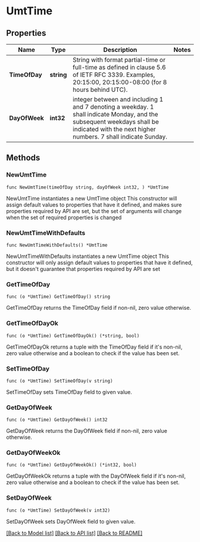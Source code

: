 # UmtTime

## Properties

Name | Type | Description | Notes
------------ | ------------- | ------------- | -------------
**TimeOfDay** | **string** | String with format partial-time or full-time as defined in clause 5.6 of IETF RFC 3339. Examples, 20:15:00, 20:15:00-08:00 (for 8 hours behind UTC).   | 
**DayOfWeek** | **int32** | integer between and including 1 and 7 denoting a weekday. 1 shall indicate Monday, and the subsequent weekdays shall be indicated with the next higher numbers. 7 shall indicate Sunday.  | 

## Methods

### NewUmtTime

`func NewUmtTime(timeOfDay string, dayOfWeek int32, ) *UmtTime`

NewUmtTime instantiates a new UmtTime object
This constructor will assign default values to properties that have it defined,
and makes sure properties required by API are set, but the set of arguments
will change when the set of required properties is changed

### NewUmtTimeWithDefaults

`func NewUmtTimeWithDefaults() *UmtTime`

NewUmtTimeWithDefaults instantiates a new UmtTime object
This constructor will only assign default values to properties that have it defined,
but it doesn't guarantee that properties required by API are set

### GetTimeOfDay

`func (o *UmtTime) GetTimeOfDay() string`

GetTimeOfDay returns the TimeOfDay field if non-nil, zero value otherwise.

### GetTimeOfDayOk

`func (o *UmtTime) GetTimeOfDayOk() (*string, bool)`

GetTimeOfDayOk returns a tuple with the TimeOfDay field if it's non-nil, zero value otherwise
and a boolean to check if the value has been set.

### SetTimeOfDay

`func (o *UmtTime) SetTimeOfDay(v string)`

SetTimeOfDay sets TimeOfDay field to given value.


### GetDayOfWeek

`func (o *UmtTime) GetDayOfWeek() int32`

GetDayOfWeek returns the DayOfWeek field if non-nil, zero value otherwise.

### GetDayOfWeekOk

`func (o *UmtTime) GetDayOfWeekOk() (*int32, bool)`

GetDayOfWeekOk returns a tuple with the DayOfWeek field if it's non-nil, zero value otherwise
and a boolean to check if the value has been set.

### SetDayOfWeek

`func (o *UmtTime) SetDayOfWeek(v int32)`

SetDayOfWeek sets DayOfWeek field to given value.



[[Back to Model list]](../README.md#documentation-for-models) [[Back to API list]](../README.md#documentation-for-api-endpoints) [[Back to README]](../README.md)


